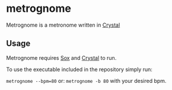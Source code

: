 # metrognome

Metrognome is a metronome written in [Crystal](https://crystal-lang.org/)

## Usage

Metrognome requires [Sox](http://sox.sourceforge.net/) and [Crystal](https://crystal-lang.org/) to run.

To use the executable included in the repository simply run:

```metrognome --bpm=80```
or:
```metrognome -b 80```
with your desired bpm.
